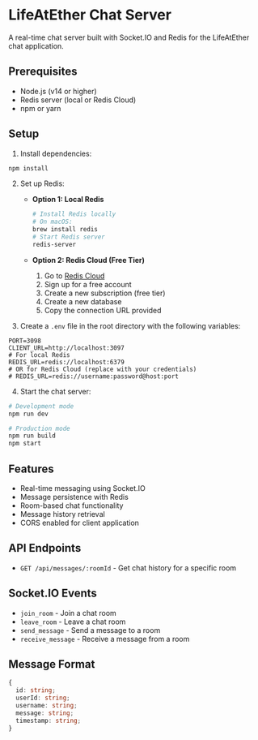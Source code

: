 # LifeAtEther Chat Server

A real-time chat server built with Socket.IO and Redis for the LifeAtEther chat application.

## Prerequisites

- Node.js (v14 or higher)
- Redis server (local or Redis Cloud)
- npm or yarn

## Setup

1. Install dependencies:

```bash
npm install
```

2. Set up Redis:

   - **Option 1: Local Redis**

     ```bash
     # Install Redis locally
     # On macOS:
     brew install redis
     # Start Redis server
     redis-server
     ```

   - **Option 2: Redis Cloud (Free Tier)**
     1. Go to [Redis Cloud](https://redis.com/try-free/)
     2. Sign up for a free account
     3. Create a new subscription (free tier)
     4. Create a new database
     5. Copy the connection URL provided

3. Create a `.env` file in the root directory with the following variables:

```
PORT=3098
CLIENT_URL=http://localhost:3097
# For local Redis
REDIS_URL=redis://localhost:6379
# OR for Redis Cloud (replace with your credentials)
# REDIS_URL=redis://username:password@host:port
```

4. Start the chat server:

```bash
# Development mode
npm run dev

# Production mode
npm run build
npm start
```

## Features

- Real-time messaging using Socket.IO
- Message persistence with Redis
- Room-based chat functionality
- Message history retrieval
- CORS enabled for client application

## API Endpoints

- `GET /api/messages/:roomId` - Get chat history for a specific room

## Socket.IO Events

- `join_room` - Join a chat room
- `leave_room` - Leave a chat room
- `send_message` - Send a message to a room
- `receive_message` - Receive a message from a room

## Message Format

```typescript
{
  id: string;
  userId: string;
  username: string;
  message: string;
  timestamp: string;
}
```
